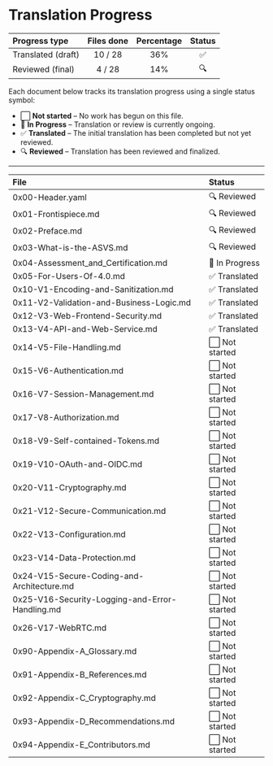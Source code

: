# Translation Progress

| Progress type | Files done | Percentage | Status |
| :--- | :---: | :---: | :---: |
| Translated (draft) | 10 / 28 | 36% | ✅ |
| Reviewed (final) | 4 / 28 | 14% | 🔍 |

Each document below tracks its translation progress using a single status symbol:

- ⬜ **Not started** – No work has begun on this file.  
- 🔄 **In Progress** – Translation or review is currently ongoing.  
- ✅ **Translated** – The initial translation has been completed but not yet reviewed.  
- 🔍 **Reviewed** – Translation has been reviewed and finalized.  

---

| File | Status |
|:---|:---|
| 0x00-Header.yaml | 🔍 Reviewed |
| 0x01-Frontispiece.md | 🔍 Reviewed |
| 0x02-Preface.md | 🔍 Reviewed |
| 0x03-What-is-the-ASVS.md | 🔍 Reviewed |
| 0x04-Assessment_and_Certification.md | 🔄 In Progress |
| 0x05-For-Users-Of-4.0.md | ✅ Translated |
| 0x10-V1-Encoding-and-Sanitization.md | ✅ Translated |
| 0x11-V2-Validation-and-Business-Logic.md | ✅ Translated |
| 0x12-V3-Web-Frontend-Security.md | ✅ Translated |
| 0x13-V4-API-and-Web-Service.md | ✅ Translated |
| 0x14-V5-File-Handling.md | ⬜ Not started |
| 0x15-V6-Authentication.md | ⬜ Not started |
| 0x16-V7-Session-Management.md | ⬜ Not started |
| 0x17-V8-Authorization.md | ⬜ Not started |
| 0x18-V9-Self-contained-Tokens.md | ⬜ Not started |
| 0x19-V10-OAuth-and-OIDC.md | ⬜ Not started |
| 0x20-V11-Cryptography.md | ⬜ Not started |
| 0x21-V12-Secure-Communication.md | ⬜ Not started |
| 0x22-V13-Configuration.md | ⬜ Not started |
| 0x23-V14-Data-Protection.md | ⬜ Not started |
| 0x24-V15-Secure-Coding-and-Architecture.md | ⬜ Not started |
| 0x25-V16-Security-Logging-and-Error-Handling.md | ⬜ Not started |
| 0x26-V17-WebRTC.md | ⬜ Not started |
| 0x90-Appendix-A_Glossary.md | ⬜ Not started |
| 0x91-Appendix-B_References.md | ⬜ Not started |
| 0x92-Appendix-C_Cryptography.md | ⬜ Not started |
| 0x93-Appendix-D_Recommendations.md | ⬜ Not started |
| 0x94-Appendix-E_Contributors.md | ⬜ Not started |
